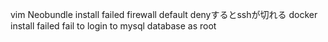 
vim Neobundle install failed
firewall default denyするとsshが切れる
docker install failed
fail to login to mysql database as root


